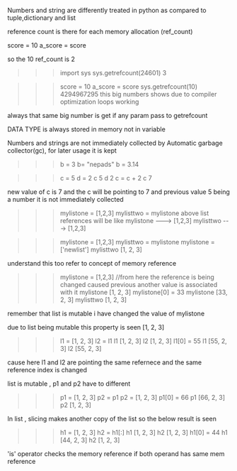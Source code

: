 Numbers and string are differently treated in python as compared to tuple,dictionary and list

reference count is there for each memory allocation (ref_count)

score = 10
a_score = score

so the 10 ref_count is 2

>>> import sys
>>> sys.getrefcount(24601)
3

>>> score = 10
>>> a_score = score
>>> sys.getrefcount(10)
4294967295  this big numbers shows due to compiler optimization loops working

always that same big number is get if any param pass to getrefcount

DATA TYPE is always stored in memory not in variable

Numbers and strings are not immediately collected by Automatic garbage collector(gc),
for later usage it is kept
>>> b = 3
>>> b= "nepads"
>>> b = 3.14

>>> c = 5
>>> d = 2
>>> c
5
>>> d
2
>>> c = c + 2
>>> c
7

new value of c is 7 and the c will be pointing to 7 and previous value 5 being a number it is not immediately collected

>>> mylistone = [1,2,3]
>>> mylisttwo = mylistone
above list references will be like
    mylistone ---> [1,2,3]
    mylisttwo ---> [1,2,3]

>>> mylistone = [1,2,3]
>>> mylisttwo = mylistone
>>> mylistone = ['newlist']
>>> mylisttwo
[1, 2, 3]

understand this too refer to concept of memory reference
>>> mylistone = [1,2,3] 
//from here the reference is being changed caused previous another value is associated with it
>>> mylistone
[1, 2, 3]
>>> mylistone[0] = 33
>>> mylistone
[33, 2, 3]
>>> mylisttwo
[1, 2, 3]

remember that list is mutable i have changed the value of mylistone 

due to list being mutable this property is seen
[1, 2, 3]
>>> l1 =  [1, 2, 3]
>>> l2 = l1
>>> l1
[1, 2, 3]
>>> l2
[1, 2, 3]
>>> l1[0] = 55
>>> l1
[55, 2, 3]
>>> l2
[55, 2, 3]

cause here l1 and l2 are pointing the same refernece and the same reference index is changed

list is mutable , p1 and p2  have to different 
>>> p1 = [1, 2, 3]
>>> p2 = p1
>>> p2 = [1, 2, 3]
>>> p1[0] = 66
>>> p1
[66, 2, 3]
>>> p2
[1, 2, 3]
>>>

In list , slicing makes another copy of the list
so the below result is seen
>>> h1 = [1, 2, 3]
>>> h2 = h1[:]
>>> h1
[1, 2, 3]
>>> h2
[1, 2, 3]
>>> h1[0] = 44
>>> h1
[44, 2, 3]
>>> h2
[1, 2, 3]

'is' operator checks the memory reference if both operand has same mem reference